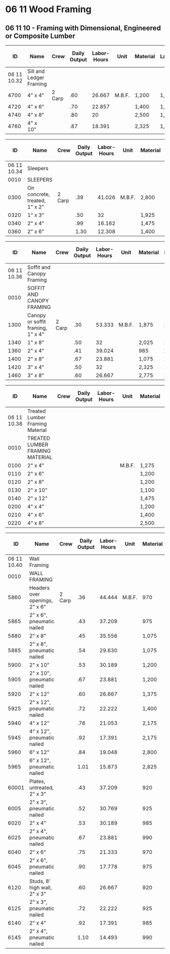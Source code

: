 # 06 11 Wood Framing

## 06 11 10 - Framing with Dimensional, Engineered or Composite Lumber

| ID    | Name                                      | Crew    | Daily Output | Labor-Hours | Unit   | Material | Labor | Equipment | Total | Total Incl O&P |
|-------|-------------------------------------------|---------|--------------|-------------|--------|----------|-------|-----------|-------|----------------|
| 06 11 10.32 | Sill and Ledger Framing             |         |              |             |        |          |       |           |       |                |
| 4700  | 4" x 4"                                  | 2 Carp  | .60          | 26.667      | M.B.F. | 1,200    | 1,500 |           | 2,700 | 3,550          |
| 4720  | 4" x 6"                                  |         | .70          | 22.857      |        | 1,400    | 1,275 |           | 2,675 | 3,450          |
| 4740  | 4" x 8"                                  |         | .80          | 20          |        | 2,500    | 1,125 |           | 3,625 | 4,425          |
| 4760  | 4" x 10"                                 |         | .87          | 18.391      |        | 2,325    | 1,025 |           | 3,350 | 4,100          |

| ID    | Name                                      | Crew    | Daily Output | Labor-Hours | Unit   | Material | Labor | Equipment | Total | Total Incl O&P |
|-------|-------------------------------------------|---------|--------------|-------------|--------|----------|-------|-----------|-------|----------------|
| 06 11 10.34 | Sleepers                            |         |              |             |        |          |       |           |       |                |
| 0010  | SLEEPERS                                 |         |              |             |        |          |       |           |       |                |
| 0300  | On concrete, treated, 1" x 2"            | 2 Carp  | .39          | 41.026      | M.B.F. | 2,800    | 2,300 |           | 5,100 | 6,525          |
| 0320  | 1" x 3"                                  |         | .50          | 32          |        | 1,925    | 1,800 |           | 3,725 | 4,775          |
| 0340  | 2" x 4"                                  |         | .99          | 16.162      |        | 1,475    | 910   |           | 2,385 | 2,975          |
| 0360  | 2" x 6"                                  |         | 1.30         | 12.308      |        | 1,400    | 695   |           | 2,095 | 2,550          |

| ID    | Name                                      | Crew    | Daily Output | Labor-Hours | Unit   | Material | Labor | Equipment | Total | Total Incl O&P |
|-------|-------------------------------------------|---------|--------------|-------------|--------|----------|-------|-----------|-------|----------------|
| 06 11 10.36 | Soffit and Canopy Framing           |         |              |             |        |          |       |           |       |                |
| 0010  | SOFFIT AND CANOPY FRAMING                |         |              |             |        |          |       |           |       |                |
| 1300  | Canopy or soffit framing, 1" x 4"         | 2 Carp  | .30          | 53.333      | M.B.F. | 1,875    | 3,000 |           | 4,875 | 6,550          |
| 1340  | 1" x 8"                                  |         | .50          | 32          |        | 2,025    | 1,800 |           | 3,825 | 4,925          |
| 1360  | 2" x 4"                                  |         | .41          | 39.024      |        | 985      | 2,200 |           | 3,185 | 4,350          |
| 1400  | 2" x 8"                                  |         | .67          | 23.881      |        | 1,075    | 1,350 |           | 2,425 | 3,175          |
| 1420  | 3" x 4"                                  |         | .50          | 32          |        | 2,325    | 1,800 |           | 4,125 | 5,225          |
| 1460  | 3" x 8"                                  |         | .60          | 26.667      |        | 2,775    | 1,500 |           | 4,275 | 5,275          |

| ID    | Name                                      | Crew    | Daily Output | Labor-Hours | Unit   | Material | Labor | Equipment | Total | Total Incl O&P |
|-------|-------------------------------------------|---------|--------------|-------------|--------|----------|-------|-----------|-------|----------------|
| 06 11 10.38 | Treated Lumber Framing Material     |         |              |             |        |          |       |           |       |                |
| 0010  | TREATED LUMBER FRAMING MATERIAL           |         |              |             |        |          |       |           |       |                |
| 0100  | 2" x 4"                                  |         |              |             | M.B.F. | 1,275    |       |           | 1,275 | 1,400          |
| 0110  | 2" x 6"                                  |         |              |             |        | 1,200    |       |           | 1,200 | 1,300          |
| 0120  | 2" x 8"                                  |         |              |             |        | 1,200    |       |           | 1,200 | 1,300          |
| 0130  | 2" x 10"                                 |         |              |             |        | 1,100    |       |           | 1,100 | 1,225          |
| 0140  | 2" x 12"                                 |         |              |             |        | 1,475    |       |           | 1,475 | 1,600          |
| 0200  | 4" x 4"                                  |         |              |             |        | 1,200    |       |           | 1,200 | 1,325          |
| 0210  | 4" x 6"                                  |         |              |             |        | 1,400    |       |           | 1,400 | 1,525          |
| 0220  | 4" x 8"                                  |         |              |             |        | 2,500    |       |           | 2,500 | 2,750          |

| ID    | Name                                      | Crew    | Daily Output | Labor-Hours | Unit   | Material | Labor | Equipment | Total | Total Incl O&P |
|-------|-------------------------------------------|---------|--------------|-------------|--------|----------|-------|-----------|-------|----------------|
| 06 11 10.40 | Wall Framing                        |         |              |             |        |          |       |           |       |                |
| 0010  | WALL FRAMING                              |         |              |             |        |          |       |           |       |                |
| 5860  | Headers over openings, 2" x 6"            | 2 Carp  | .36          | 44.444      | M.B.F. | 970      | 2,500 |           | 3,470 | 4,800          |
| 5865  | 2" x 6", pneumatic nailed                 |         | .43          | 37.209      |        | 975      | 2,100 |           | 3,075 | 4,200          |
| 5880  | 2" x 8"                                  |         | .45          | 35.556      |        | 1,075    | 2,000 |           | 3,075 | 4,150          |
| 5885  | 2" x 8", pneumatic nailed                 |         | .54          | 29.630      |        | 1,075    | 1,675 |           | 2,750 | 3,675          |
| 5900  | 2" x 10"                                 |         | .53          | 30.189      |        | 1,200    | 1,700 |           | 2,900 | 3,825          |
| 5905  | 2" x 10", pneumatic nailed                |         | .67          | 23.881      |        | 1,200    | 1,350 |           | 2,550 | 3,325          |
| 5920  | 2" x 12"                                 |         | .60          | 26.667      |        | 1,375    | 1,500 |           | 2,875 | 3,750          |
| 5925  | 2" x 12", pneumatic nailed                |         | .72          | 22.222      |        | 1,400    | 1,250 |           | 2,650 | 3,375          |
| 5940  | 4" x 12"                                 |         | .76          | 21.053      |        | 2,175    | 1,175 |           | 3,350 | 4,150          |
| 5945  | 4" x 12", pneumatic nailed                |         | .92          | 17.391      |        | 2,175    | 980   |           | 3,155 | 3,825          |
| 5960  | 6" x 12"                                 |         | .84          | 19.048      |        | 2,800    | 1,075 |           | 3,875 | 4,700          |
| 5965  | 6" x 12", pneumatic nailed                |         | 1.01         | 15.873      |        | 2,825    | 895   |           | 3,720 | 4,425          |
| 60001 | Plates, untreated, 2" x 3"                |         | .43          | 37.209      |        | 920      | 2,100 |           | 3,020 | 4,125          |
| 6005  | 2" x 3", pneumatic nailed                 |         | .52          | 30.769      |        | 925      | 1,725 |           | 2,650 | 3,600          |
| 6020  | 2" x 4"                                  |         | .53          | 30.189      |        | 985      | 1,700 |           | 2,685 | 3,600          |
| 6025  | 2" x 4", pneumatic nailed                 |         | .67          | 23.881      |        | 990      | 1,350 |           | 2,340 | 3,100          |
| 6040  | 2" x 6"                                  |         | .75          | 21.333      |        | 970      | 1,200 |           | 2,170 | 2,875          |
| 6045  | 2" x 6", pneumatic nailed                 |         | .90          | 17.778      |        | 975      | 1,000 |           | 1,975 | 2,575          |
| 6120  | Studs, 8' high wall, 2" x 3"              |         | .60          | 26.667      |        | 920      | 1,500 |           | 2,420 | 3,225          |
| 6125  | 2" x 3", pneumatic nailed                 |         | .72          | 22.222      |        | 925      | 1,250 |           | 2,175 | 2,875          |
| 6140  | 2" x 4"                                  |         | .92          | 17.391      |        | 985      | 980   |           | 1,965 | 2,525          |
| 6145  | 2" x 4", pneumatic nailed                 |         | 1.10         | 14.493      |        | 990      | 815   |           | 1,805 | 2,325          |
